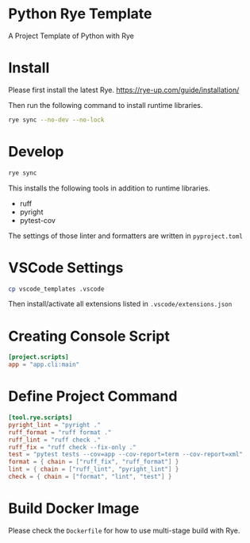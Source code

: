 # Python Rye Template
A Project Template of Python with Rye

# Install

Please first install the latest Rye.
https://rye-up.com/guide/installation/

Then run the following command to install runtime libraries.

```bash
rye sync --no-dev --no-lock
```

# Develop

```bash
rye sync
```

This installs the following tools in addition to runtime libraries.

- ruff
- pyright
- pytest-cov

The settings of those linter and formatters are written in `pyproject.toml`

# VSCode Settings

```bash
cp vscode_templates .vscode
```

Then install/activate all extensions listed in `.vscode/extensions.json`

# Creating Console Script

```toml
[project.scripts]
app = "app.cli:main"
```

# Define Project Command

```toml
[tool.rye.scripts]
pyright_lint = "pyright ."
ruff_format = "ruff format ."
ruff_lint = "ruff check ."
ruff_fix = "ruff check --fix-only ."
test = "pytest tests --cov=app --cov-report=term --cov-report=xml"
format = { chain = ["ruff_fix", "ruff_format"] }
lint = { chain = ["ruff_lint", "pyright_lint"] }
check = { chain = ["format", "lint", "test"] }
```

# Build Docker Image

Please check the `Dockerfile` for how to use multi-stage build with Rye.